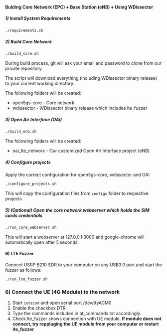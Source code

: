 #### Bulding Core Network (EPC) + Base Station (eNB) + Using WDissector

##### 1) Install System Requirements

```bash
./requirements.sh
```

##### 2) Build Core Network

```bash
./build_core.sh
```

During build process, git will ask your email and password to clone from our private repository.

The script will download everything (including WDissector binary release) to your current working directory.

The following folders will be created:

* open5gs-core - Core network
* wdissector - WDissector binary release which includes lte_fuzzer

##### 3) Open Air Interface (OAI)

```bash
./build_enb.sh
```

The following folders will be created:

* oai_lte_network - Our customized Open Air Interface project (eNB)

##### 4) Configure projects

Apply the correct configuration for open5gs-core, wdissector and OAI

```bash
./configure_projects.sh
```

This will copy the configuration files from `configs` folder to respective projects

##### 5) (Optional) Open the core network webserver which holds the SIM cards credentials

```bash
./run_core_webserver.sh
```

This will start a webserver at 127.0.0.1:3000 and google-chrome will automatically open after 5 seconds.

#### 6) LTE Fuzzer

Connect USRP B210 SDR to your computer on any USB3.0 port and start the fuzzer as follows:

```bash
./run_lte_fuzzer.sh
```



### 6) Connect the UE (4G Module) to the network

1. Start `cutecom` and open serial port /dev/ttyACM0
2. Enable the checkbox DTR
3. Type the commands included in at_commands.txt accordingly.
4. Check lte_fuzzer shows connection with UE module. **If module does not connect, try reppluging the UE module from your computer or restart lte_fuzzer**

